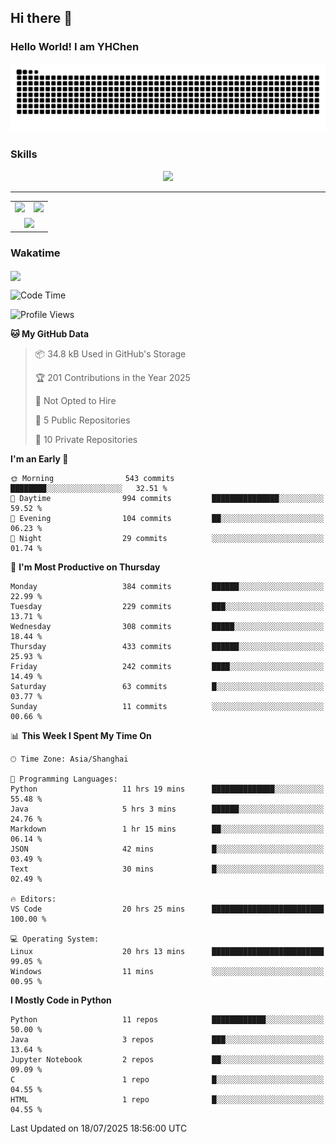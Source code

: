 
## Hi there 👋

<!--
**YHChen0511/YHChen0511** is a ✨ _special_ ✨ repository because its `README.md` (this file) appears on your GitHub profile.

Here are some ideas to get you started:

- 🔭 I’m currently working on ...
- 🌱 I’m currently learning ...
- 👯 I’m looking to collaborate on ...
- 🤔 I’m looking for help with ...
- 💬 Ask me about ...
- 📫 How to reach me: ...
- 😄 Pronouns: ...
- ⚡ Fun fact: ...
-->
### Hello World!  I am YHChen

![](https://raw.githubusercontent.com/YHChen0511/YHChen0511/refs/heads/output/github-contribution-grid-snake.svg)

### Skills

<p align="center">
  <a href="https://skillicons.dev">
    <img src="https://skillicons.dev/icons?i=python,cpp,java,c,pytorch,git,docker,latex,mysql,linux,vscode" />
  </a>
</p>

---
<div align="center">
  <table style="width:100%;">
    <tr>
      <!-- 第一个图片 -->
      <td align="center">
        <img height='200' src="https://github-readme-stats.vercel.app/api?username=YHChen0511&show_icons=true" />
      </td>
      <!-- 第二个图片 -->
      <td align="center">
        <img height='200' src="https://github-readme-stats.vercel.app/api/top-langs/?username=YHChen0511&layout=compact" />
      </td>
    </tr>
    <!-- 第三个图片 -->
    <tr>
      <td colspan="2" align="center">
        <img height="220" src="https://github-readme-activity-graph.vercel.app/graph?username=YHChen0511&theme=github-compact&hide_border=true&area=true" />
      </td>
    </tr>
  </table>
</div>

### Wakatime
<img align="center" src="https://github-readme-stats.vercel.app/api/wakatime?username=YHChen0511&theme=transparent&hide_border=true&layout=compact&langs_count=20&range=last_30_days" />

<!--START_SECTION:waka-->
![Code Time](http://img.shields.io/badge/Code%20Time-388%20hrs%2019%20mins-blue)

![Profile Views](http://img.shields.io/badge/Profile%20Views-0-blue)

**🐱 My GitHub Data** 

> 📦 34.8 kB Used in GitHub's Storage 
 > 
> 🏆 201 Contributions in the Year 2025
 > 
> 🚫 Not Opted to Hire
 > 
> 📜 5 Public Repositories 
 > 
> 🔑 10 Private Repositories 
 > 
**I'm an Early 🐤** 

```text
🌞 Morning                543 commits         ████████░░░░░░░░░░░░░░░░░   32.51 % 
🌆 Daytime                994 commits         ███████████████░░░░░░░░░░   59.52 % 
🌃 Evening                104 commits         ██░░░░░░░░░░░░░░░░░░░░░░░   06.23 % 
🌙 Night                  29 commits          ░░░░░░░░░░░░░░░░░░░░░░░░░   01.74 % 
```
📅 **I'm Most Productive on Thursday** 

```text
Monday                   384 commits         ██████░░░░░░░░░░░░░░░░░░░   22.99 % 
Tuesday                  229 commits         ███░░░░░░░░░░░░░░░░░░░░░░   13.71 % 
Wednesday                308 commits         █████░░░░░░░░░░░░░░░░░░░░   18.44 % 
Thursday                 433 commits         ██████░░░░░░░░░░░░░░░░░░░   25.93 % 
Friday                   242 commits         ████░░░░░░░░░░░░░░░░░░░░░   14.49 % 
Saturday                 63 commits          █░░░░░░░░░░░░░░░░░░░░░░░░   03.77 % 
Sunday                   11 commits          ░░░░░░░░░░░░░░░░░░░░░░░░░   00.66 % 
```


📊 **This Week I Spent My Time On** 

```text
🕑︎ Time Zone: Asia/Shanghai

💬 Programming Languages: 
Python                   11 hrs 19 mins      ██████████████░░░░░░░░░░░   55.48 % 
Java                     5 hrs 3 mins        ██████░░░░░░░░░░░░░░░░░░░   24.76 % 
Markdown                 1 hr 15 mins        ██░░░░░░░░░░░░░░░░░░░░░░░   06.14 % 
JSON                     42 mins             █░░░░░░░░░░░░░░░░░░░░░░░░   03.49 % 
Text                     30 mins             █░░░░░░░░░░░░░░░░░░░░░░░░   02.49 % 

🔥 Editors: 
VS Code                  20 hrs 25 mins      █████████████████████████   100.00 % 

💻 Operating System: 
Linux                    20 hrs 13 mins      █████████████████████████   99.05 % 
Windows                  11 mins             ░░░░░░░░░░░░░░░░░░░░░░░░░   00.95 % 
```

**I Mostly Code in Python** 

```text
Python                   11 repos            ████████████░░░░░░░░░░░░░   50.00 % 
Java                     3 repos             ███░░░░░░░░░░░░░░░░░░░░░░   13.64 % 
Jupyter Notebook         2 repos             ██░░░░░░░░░░░░░░░░░░░░░░░   09.09 % 
C                        1 repo              █░░░░░░░░░░░░░░░░░░░░░░░░   04.55 % 
HTML                     1 repo              █░░░░░░░░░░░░░░░░░░░░░░░░   04.55 % 
```




 Last Updated on 18/07/2025 18:56:00 UTC
<!--END_SECTION:waka-->
